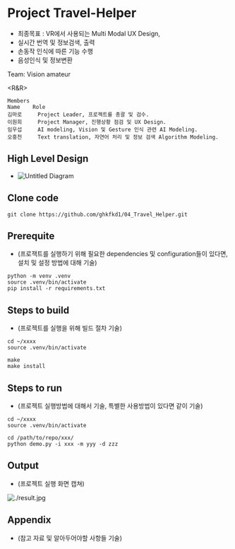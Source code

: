 # Project Travel-Helper

* 최종목표 : VR에서 사용되는 Multi Modal UX Design,
* 실시간 번역 및 정보검색, 출력
* 손동작 인식에 따른 기능 수행
* 음성인식 및 정보변환

Team: Vision amateur

<R&R>

    Members
    Name 	Role
    김마로 	Project Leader, 프로젝트를 총괄 및 검수.
    이원희 	Project Manager, 진행상황 점검 및 UX Design.
    임우섭 	AI modeling, Vision 및 Gesture 인식 관련 AI Modeling.
    오흥천 	Text translation, 자연어 처리 및 정보 검색 Algorithm Modeling.



## High Level Design

* ![Untitled Diagram](https://github.com/vvsuby/myproject/assets/158803336/108e56d3-af54-4d96-ab7b-10c3f4d7289b)


## Clone code

```shell
git clone https://github.com/ghkfkd1/04_Travel_Helper.git
```

## Prerequite

* (프로잭트를 실행하기 위해 필요한 dependencies 및 configuration들이 있다면, 설치 및 설정 방법에 대해 기술)

```shell
python -m venv .venv
source .venv/bin/activate
pip install -r requirements.txt
```

## Steps to build

* (프로젝트를 실행을 위해 빌드 절차 기술)

```shell
cd ~/xxxx
source .venv/bin/activate

make
make install
```

## Steps to run

* (프로젝트 실행방법에 대해서 기술, 특별한 사용방법이 있다면 같이 기술)

```shell
cd ~/xxxx
source .venv/bin/activate

cd /path/to/repo/xxx/
python demo.py -i xxx -m yyy -d zzz
```

## Output

* (프로젝트 실행 화면 캡쳐)

![./result.jpg](./result.jpg)

## Appendix

* (참고 자료 및 알아두어야할 사항들 기술)
